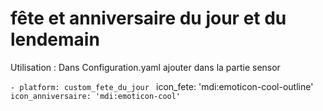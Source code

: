 # fête et anniversaire du jour et du lendemain

Utilisation : 
Dans Configuration.yaml ajouter dans la partie sensor

``- platform: custom_fete_du_jour
``	icon_fete: 'mdi:emoticon-cool-outline'
``	icon_anniversaire: 'mdi:emoticon-cool'
``
	 
